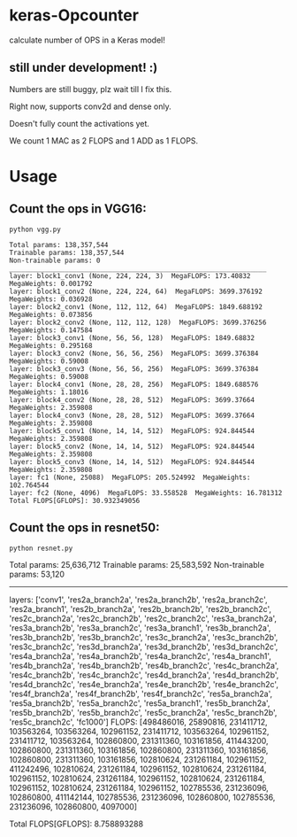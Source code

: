 # keras-Opcounter
calculate number of OPS in a Keras model!

## still under development! :)
Numbers are still buggy, plz wait till I fix this.

Right now, supports conv2d and dense only.

Doesn't fully count the activations yet.

We count 1 MAC as 2 FLOPS and 1 ADD as 1 FLOPS.
# Usage

## Count the ops in VGG16:

```
python vgg.py
```

```
Total params: 138,357,544
Trainable params: 138,357,544
Non-trainable params: 0
_________________________________________________________________
layer: block1_conv1 (None, 224, 224, 3)  MegaFLOPS: 173.40832  MegaWeights: 0.001792
layer: block1_conv2 (None, 224, 224, 64)  MegaFLOPS: 3699.376192  MegaWeights: 0.036928
layer: block2_conv1 (None, 112, 112, 64)  MegaFLOPS: 1849.688192  MegaWeights: 0.073856
layer: block2_conv2 (None, 112, 112, 128)  MegaFLOPS: 3699.376256  MegaWeights: 0.147584
layer: block3_conv1 (None, 56, 56, 128)  MegaFLOPS: 1849.68832  MegaWeights: 0.295168
layer: block3_conv2 (None, 56, 56, 256)  MegaFLOPS: 3699.376384  MegaWeights: 0.59008
layer: block3_conv3 (None, 56, 56, 256)  MegaFLOPS: 3699.376384  MegaWeights: 0.59008
layer: block4_conv1 (None, 28, 28, 256)  MegaFLOPS: 1849.688576  MegaWeights: 1.18016
layer: block4_conv2 (None, 28, 28, 512)  MegaFLOPS: 3699.37664  MegaWeights: 2.359808
layer: block4_conv3 (None, 28, 28, 512)  MegaFLOPS: 3699.37664  MegaWeights: 2.359808
layer: block5_conv1 (None, 14, 14, 512)  MegaFLOPS: 924.844544  MegaWeights: 2.359808
layer: block5_conv2 (None, 14, 14, 512)  MegaFLOPS: 924.844544  MegaWeights: 2.359808
layer: block5_conv3 (None, 14, 14, 512)  MegaFLOPS: 924.844544  MegaWeights: 2.359808
layer: fc1 (None, 25088)  MegaFLOPS: 205.524992  MegaWeights: 102.764544
layer: fc2 (None, 4096)  MegaFLOPS: 33.558528  MegaWeights: 16.781312
Total FLOPS[GFLOPS]: 30.932349056
```

## Count the ops in resnet50:

```
python resnet.py
```
Total params: 25,636,712
Trainable params: 25,583,592
Non-trainable params: 53,120
__________________________________________________________________________________________________
layers: ['conv1', 'res2a_branch2a', 'res2a_branch2b', 'res2a_branch2c', 'res2a_branch1', 'res2b_branch2a', 'res2b_branch2b', 'res2b_branch2c', 'res2c_branch2a', 'res2c_branch2b', 'res2c_branch2c', 'res3a_branch2a', 'res3a_branch2b', 'res3a_branch2c', 'res3a_branch1', 'res3b_branch2a', 'res3b_branch2b', 'res3b_branch2c', 'res3c_branch2a', 'res3c_branch2b', 'res3c_branch2c', 'res3d_branch2a', 'res3d_branch2b', 'res3d_branch2c', 'res4a_branch2a', 'res4a_branch2b', 'res4a_branch2c', 'res4a_branch1', 'res4b_branch2a', 'res4b_branch2b', 'res4b_branch2c', 'res4c_branch2a', 'res4c_branch2b', 'res4c_branch2c', 'res4d_branch2a', 'res4d_branch2b', 'res4d_branch2c', 'res4e_branch2a', 'res4e_branch2b', 'res4e_branch2c', 'res4f_branch2a', 'res4f_branch2b', 'res4f_branch2c', 'res5a_branch2a', 'res5a_branch2b', 'res5a_branch2c', 'res5a_branch1', 'res5b_branch2a', 'res5b_branch2b', 'res5b_branch2c', 'res5c_branch2a', 'res5c_branch2b', 'res5c_branch2c', 'fc1000']
FLOPS: [498486016, 25890816, 231411712, 103563264, 103563264, 102961152, 231411712, 103563264, 102961152, 231411712, 103563264, 102860800, 231311360, 103161856, 411443200, 102860800, 231311360, 103161856, 102860800, 231311360, 103161856, 102860800, 231311360, 103161856, 102810624, 231261184, 102961152, 411242496, 102810624, 231261184, 102961152, 102810624, 231261184, 102961152, 102810624, 231261184, 102961152, 102810624, 231261184, 102961152, 102810624, 231261184, 102961152, 102785536, 231236096, 102860800, 411142144, 102785536, 231236096, 102860800, 102785536, 231236096, 102860800, 4097000]

Total FLOPS[GFLOPS]: 8.758893288
